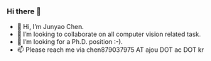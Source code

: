 ### Hi there 👋


<!--**Chen-Junyao/Chen-Junyao** is a ✨ _special_ ✨ repository because its `README.md` (this file) appears on your GitHub profile.-->
- 👋 Hi, I’m Junyao Chen.
- 👯 I’m looking to collaborate on all computer vision related task.
- 💞️ I’m looking for a Ph.D. position :-).
- 📫  Please reach me via chen879037975 AT ajou DOT ac DOT kr
